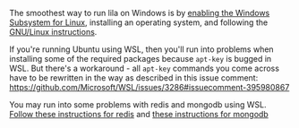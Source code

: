 The smoothest way to run lila on Windows is by [enabling the Windows Subsystem for Linux](https://docs.microsoft.com/de-de/windows/wsl/install-win10), installing an operating system, and following the [GNU/Linux instructions](https://github.com/ornicar/lila/wiki/Lichess-Development-Onboarding).

If you're running Ubuntu using WSL, then you'll run into problems when installing some of the required packages because `apt-key` is bugged in WSL. But there's a workaround - all `apt-key` commands you come across have to be rewritten in the way as described in this issue comment: https://github.com/Microsoft/WSL/issues/3286#issuecomment-395980867

You may run into some problems with redis and mongodb using WSL. [Follow these instructions for redis](https://redislabs.com/blog/redis-on-windows-10/) and [these instructions for mongodb](https://github.com/michaeltreat/Windows-Subsystem-For-Linux-Setup-Guide/blob/master/readmes/installs/MongoDB.md)
